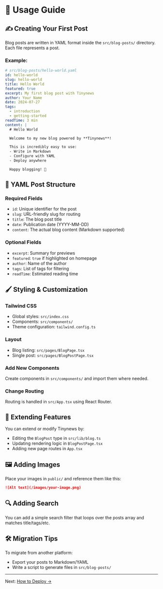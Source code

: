 # 📘 Usage Guide

## ✍️ Creating Your First Post

Blog posts are written in YAML format inside the `src/blog-posts/` directory. Each file represents a post.

### Example:

```yaml
# src/blog-posts/hello-world.yaml
id: hello-world
slug: hello-world
title: Hello World
featured: true
excerpt: My first blog post with Tinynews
author: Your Name
date: 2024-07-27
tags:
  - introduction
  - getting-started
readTime: 3 min
content: |
  # Hello World

  Welcome to my new blog powered by **Tinynews**!

  This is incredibly easy to use:
  - Write in Markdown
  - Configure with YAML
  - Deploy anywhere

  Happy blogging! 🚀
```

## 🧱 YAML Post Structure

### Required Fields

* `id`: Unique identifier for the post
* `slug`: URL-friendly slug for routing
* `title`: The blog post title
* `date`: Publication date (YYYY-MM-DD)
* `content`: The actual blog content (Markdown supported)

### Optional Fields

* `excerpt`: Summary for previews
* `featured`: `true` if highlighted on homepage
* `author`: Name of the author
* `tags`: List of tags for filtering
* `readTime`: Estimated reading time

## 🖌️ Styling & Customization

### Tailwind CSS

* Global styles: `src/index.css`
* Components: `src/components/`
* Theme configuration: `tailwind.config.ts`

### Layout

* Blog listing: `src/pages/BlogPage.tsx`
* Single post: `src/pages/BlogPostPage.tsx`

### Add New Components

Create components in `src/components/` and import them where needed.

### Change Routing

Routing is handled in `src/App.tsx` using React Router.

## 🧩 Extending Features

You can extend or modify Tinynews by:

* Editing the `BlogPost` type in `src/lib/blog.ts`
* Updating rendering logic in `BlogPostPage.tsx`
* Adding new page routes in `App.tsx`

## 🖼️ Adding Images

Place your images in `public/` and reference them like this:

```markdown
![Alt text](/images/your-image.png)
```

## 🔍 Adding Search

You can add a simple search filter that loops over the posts array and matches title/tags/etc.

## 🛠️ Migration Tips

To migrate from another platform:

* Export your posts to Markdown/YAML
* Write a script to generate files in `src/blog-posts/`

---

Next: [How to Deploy →](deployment.md)
